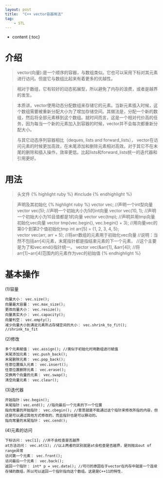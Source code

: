 ```yaml
---
layout: post
title:  "C++ vector容器用法"
tag: 
    - STL
---
```


* content
{:toc}

介绍
=====

>vector(向量):是一个顺序的容器，与数组类似。它也可以采用下标对其元素进行访问。但是它与数组比起来有着更多的优越性。

>相对于数组，它有较好的动态拓展型，所以避免了内存的浪费，或者是越界的发生。

>本质讲，vector使用动态分配数组来存储它的元素。当新元素插入时候，这个数组需要被重新分配大小为了增加存储空间。其做法是，分配一个新的数组，然后将全部元素移到这个数组。就时间而言，这是一个相对代价高的任务，因为每当一个新的元素加入到容器的时候，vector并不会每次都重新分配大小。

>与其它动态序列容器相比（deques, lists and forward_lists）， vector在访问元素的时候更加高效，在末尾添加和删除元素相对高效。对于其它不在末尾的删除和插入操作，效率更低。比起lists和forward_lists统一的迭代器和引用更好。

用法
====
>头文件
{% highlight ruby %}
#include<vector>
{% endhighlight %}

>声明及其初始化
{% highlight ruby %}
vector<int> vec;        //声明一个int型向量
vector<int> vec(5);     //声明一个初始大小为5的int向量
vector<int> vec(10, 1); //声明一个初始大小为10且值都是1的向量
vector<int> vec(tmp);   //声明并用tmp向量初始化vec向量
vector<int> tmp(vec.begin(), vec.begin() + 3);  //用向量vec的第0个到第2个值初始化tmp
int arr[5] = {1, 2, 3, 4, 5};   
vector<int> vec(arr, arr + 5);      //将arr数组的元素用于初始化vec向量
//说明：当然不包括arr[4]元素，末尾指针都是指结束元素的下一个元素，
//这个主要是为了和vec.end()指针统一。
vector<int> vec(&arr[1], &arr[4]); //将arr[1]~arr[4]范围内的元素作为vec的初始值
{% endhighlight %}

基本操作
========
(1)容量

    向量大小： vec.size();
    向量最大容量： vec.max_size();
    更改向量大小： vec.resize();
    向量真实大小： vec.capacity();
    向量判空： vec.empty();
    减少向量大小到满足元素所占存储空间的大小： vec.shrink_to_fit(); //shrink_to_fit

(2)修改

    多个元素赋值： vec.assign(); //类似于初始化时用数组进行赋值
    末尾添加元素： vec.push_back();
    末尾删除元素： vec.pop_back();
    任意位置插入元素： vec.insert();
    任意位置删除元素： vec.erase();
    交换两个向量的元素： vec.swap();
    清空向量元素： vec.clear();

(3)迭代器

    开始指针：vec.begin();
    末尾指针：vec.end(); //指向最后一个元素的下一个位置
    指向常量的开始指针： vec.cbegin(); //意思就是不能通过这个指针来修改所指的内容，但还是可以通过其他方式修改的，而且指针也是可以移动的。
    指向常量的末尾指针： vec.cend();

(4)元素的访问

    下标访问： vec[1]; //并不会检查是否越界
    at方法访问： vec.at(1); //以上两者的区别就是at会检查是否越界，是则抛出out of range异常
    访问第一个元素： vec.front();
    访问最后一个元素： vec.back();
    返回一个指针： int* p = vec.data(); //可行的原因在于vector在内存中就是一个连续存储的数组，所以可以返回一个指针指向这个数组。这是是C++11的特性.

